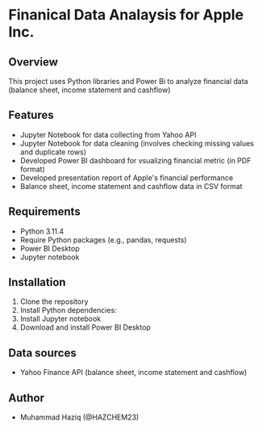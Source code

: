 # Finanical Data Analaysis for Apple Inc.

## Overview

This project uses Python libraries and Power Bi to analyze financial data (balance sheet, income statement and cashflow)

## Features
- Jupyter Notebook for data collecting from Yahoo API
- Jupyter Notebook for data cleaning (involves checking missing values and duplicate rows)
- Developed Power BI dashboard for vsualizing financial metric (in PDF format)
- Developed presentation report of Apple's financial performance
- Balance sheet, income statement and cashflow data in CSV format

## Requirements 
- Python 3.11.4
- Require Python packages (e.g., pandas, requests)
- Power BI Desktop
- Jupyter notebook

## Installation 
1. Clone the repository
2. Install Python dependencies:
3. Install Jupyter notebook
4. Download and install Power BI Desktop


## Data sources
- Yahoo Finance API (balance sheet, income statement and cashflow)

## Author
- Muhammad Haziq (@HAZCHEM23)

  


